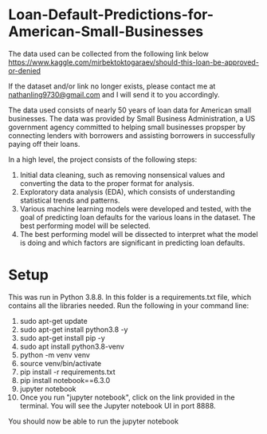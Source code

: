 # Loan-Default-Predictions-for-American-Small-Businesses

The data used can be collected from the following link below <br>
https://www.kaggle.com/mirbektoktogaraev/should-this-loan-be-approved-or-denied

If the dataset and/or link no longer exists, please contact me at nathanling9730@gmail.com and I will send it to you accordingly.

The data used consists of nearly 50 years of loan data for American small businesses. The data was provided by Small Business Administration, a US government agency committed to helping small businesses propsper by connecting lenders with borrowers and assisting borrowers in successfully paying off their loans. 

In a high level, the project consists of the following steps:<br>
1. Initial data cleaning, such as removing nonsensical values and converting the data to the proper format for analysis.<br>
2. Exploratory data analysis (EDA), which consists of understanding statistical trends and patterns.<br>
3. Various machine learning models were developed and tested, with the goal of predicting loan defaults for the various loans in the dataset. The best performing model will be selected.<br>
4. The best performing model will be dissected to interpret what the model is doing and which factors are significant in predicting loan defaults.

# Setup
This was run in Python 3.8.8. In this folder is a requirements.txt file, which contains all the libraries needed.
Run the following in your command line:
1. sudo apt-get update
3. sudo apt-get install python3.8 -y
4. sudo apt-get install pip -y
5. sudo apt install python3.8-venv
6. python -m venv venv
7. source venv/bin/activate
8. pip install -r requirements.txt
9. pip install notebook==6.3.0
10. jupyter notebook
11. Once you run "jupyter notebook", click on the link provided in the terminal. You will see the Jupyter notebook UI in port 8888.

You should now be able to run the jupyter notebook
